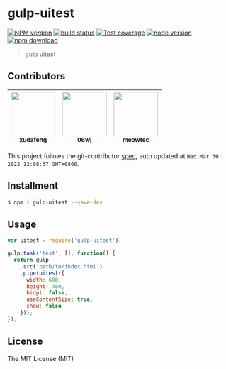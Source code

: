# gulp-uitest

[![NPM version][npm-image]][npm-url]
[![build status][travis-image]][travis-url]
[![Test coverage][coveralls-image]][coveralls-url]
[![node version][node-image]][node-url]
[![npm download][download-image]][download-url]

[npm-image]: https://img.shields.io/npm/v/gulp-uitest.svg
[npm-url]: https://npmjs.org/package/gulp-uitest
[travis-image]: https://img.shields.io/travis/xudafeng/gulp-uitest.svg
[travis-url]: https://travis-ci.org/xudafeng/gulp-uitest
[coveralls-image]: https://img.shields.io/coveralls/xudafeng/gulp-uitest.svg
[coveralls-url]: https://coveralls.io/r/xudafeng/gulp-uitest?branch=master
[node-image]: https://img.shields.io/badge/node.js-%3E=_7-green.svg
[node-url]: http://nodejs.org/download/
[download-image]: https://img.shields.io/npm/dm/gulp-uitest.svg
[download-url]: https://npmjs.org/package/gulp-uitest

> gulp uitest

<!-- GITCONTRIBUTOR_START -->

## Contributors

|[<img src="https://avatars.githubusercontent.com/u/1011681?v=4" width="100px;"/><br/><sub><b>xudafeng</b></sub>](https://github.com/xudafeng)<br/>|[<img src="https://avatars.githubusercontent.com/u/800043?v=4" width="100px;"/><br/><sub><b>06wj</b></sub>](https://github.com/06wj)<br/>|[<img src="https://avatars.githubusercontent.com/u/4006436?v=4" width="100px;"/><br/><sub><b>meowtec</b></sub>](https://github.com/meowtec)<br/>|
| :---: | :---: | :---: |


This project follows the git-contributor [spec](https://github.com/xudafeng/git-contributor), auto updated at `Wed Mar 30 2022 12:08:37 GMT+0800`.

<!-- GITCONTRIBUTOR_END -->

## Installment

```bash
$ npm i gulp-uitest --save-dev
```

## Usage

```javascript
var uitest = require('gulp-uitest');

gulp.task('test', [], function() {
  return gulp
    .src('path/to/index.html')
    .pipe(uitest({
      width: 600,
      height: 480,
      hidpi: false,
      useContentSize: true,
      show: false
    }));
});
```

## License

The MIT License (MIT)
